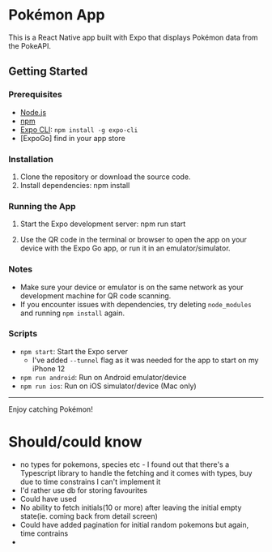 # Pokémon App
This is a React Native app built with Expo that displays Pokémon data from the PokeAPI.

## Getting Started

### Prerequisites
- [Node.js](https://nodejs.org/)
- [npm](https://www.npmjs.com/)
- [Expo CLI](https://docs.expo.dev/get-started/installation/): `npm install -g expo-cli`
- [ExpoGo] find in your app store

### Installation
1. Clone the repository or download the source code.
2. Install dependencies:
   npm install

### Running the App
1. Start the Expo development server:
   npm run start
   
2. Use the QR code in the terminal or browser to open the app on your device with the Expo Go app, or run it in an emulator/simulator.

### Notes
- Make sure your device or emulator is on the same network as your development machine for QR code scanning.
- If you encounter issues with dependencies, try deleting `node_modules` and running `npm install` again.

### Scripts
- `npm start`: Start the Expo server
    - I've added `--tunnel` flag as it was needed for the app to start on my iPhone 12
- `npm run android`: Run on Android emulator/device
- `npm run ios`: Run on iOS simulator/device (Mac only)

---

Enjoy catching Pokémon!


# Should/could know
- no types for pokemons, species etc - I found out that there's a Typescript library to handle the fetching and it comes with types, buy due to time constrains I can't implement it
- I'd rather use db for storing favourites
- Could have used 
- No ability to fetch initials(10 or more) after leaving the initial empty state(ie. coming back from detail screen)
- Could have added pagination for initial random pokemons but again, time contrains
- 